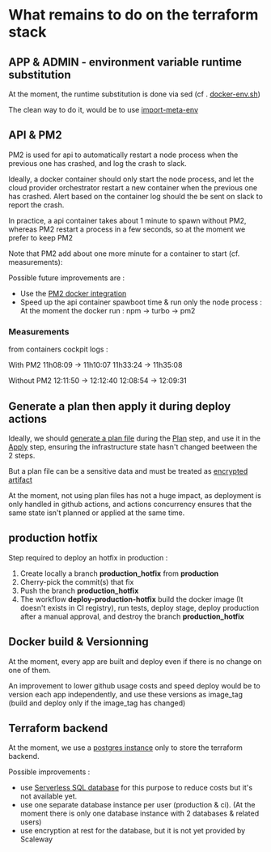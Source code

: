 # What remains to do on the terraform stack

## APP & ADMIN - environment variable runtime substitution

At the moment, the runtime substitution is done via sed (cf . [docker-env.sh](../admin/docker-env.sh))

The clean way to do it, would be to use [import-meta-env](https://import-meta-env.org/guide/getting-started/runtime-transform.html)


## API & PM2

PM2 is used for api to automatically restart a node process when the previous one has crashed, and log the crash to slack.

Ideally, a docker container should only start the node process, and let the cloud provider orchestrator restart a new container when the previous one has crashed.
Alert based on the container log should the be sent on slack to report the crash.

In practice, a api container takes about 1 minute to spawn without PM2, whereas PM2 restart a process in a few seconds, so at the moment we prefer to keep PM2

Note that PM2 add about one more minute for a container to start (cf. measurements):

Possible future improvements are :

- Use the [PM2 docker integration](https://pm2.keymetrics.io/docs/usage/docker-pm2-nodejs/)
- Speed up the api container spawboot time & run only the node process : At the moment the docker run : npm -> turbo -> pm2


### Measurements

from containers cockpit logs :

With PM2
11h08:09 -> 11h10:07
11h33:24 -> 11h35:08

Without PM2
12:11:50 -> 12:12:40
12:08:54 -> 12:09:31


## Generate a plan then apply it during deploy actions

Ideally, we should [generate a plan file](https://developer.hashicorp.com/terraform/cli/commands/plan#out-filename) during the [Plan](https://developer.hashicorp.com/terraform/cli/commands/plan) step, and use it in the [Apply](https://developer.hashicorp.com/terraform/cli/commands/apply) step, ensuring the infrastructure state hasn't changed beetween the 2 steps.

But a plan file can be a sensitive data and must be treated as [encrypted](https://docs.github.com/en/actions/security-guides/using-secrets-in-github-actions#storing-large-secrets) [artifact](https://docs.github.com/en/actions/using-workflows/storing-workflow-data-as-artifacts)

At the moment, not using plan files has not a huge impact, as deployment is only handled in github actions, and actions concurrency ensures that the same state isn't planned or applied at the same time.

## production hotfix

Step required to deploy an hotfix in production :

1. Create locally a branch **production_hotfix** from **production**
2. Cherry-pick the commit(s) that fix
3. Push the branch **production_hotfix**
4. The workflow **deploy-production-hotfix** build the docker image (It doesn't exists in CI registry), run tests, deploy stage, deploy production after a manual approval, and destroy the branch **production_hotfix**

## Docker build & Versionning

At the moment, every app are built and deploy even if there is no change on one of them.

An improvement to lower github usage costs and speed deploy would be to version each app independently, and use these versions as image_tag (build and deploy only if the image_tag has changed)

## Terraform backend

At the moment, we use a [postgres instance](https://www.scaleway.com/en/docs/faq/databases-for-postgresql-and-mysql/) only to store the terraform backend.

Possible improvements :

- use [Serverless SQL database](https://www.scaleway.com/en/docs/faq/serverless-sql-databases/) for this purpose to reduce costs but it's not available yet.
- use one separate database instance per user (production & ci). (At the moment there is only one database instance with 2 databases & related users)
- use encryption at rest for the database, but it is not yet provided by Scaleway
